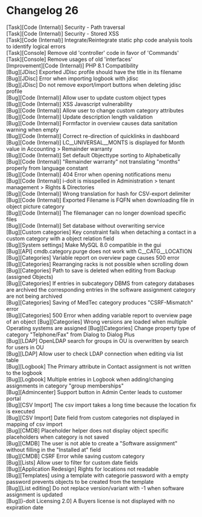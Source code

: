 # Changelog 26

[Task][Code (Internal)]        Security - Path traversal<br>
[Task][Code (Internal)]        Security - Stored XSS<br>
[Task][Code (Internal)]        Integrate/Reintegrate static php code analysis tools to identify logical errors<br>
[Task][Console]                Remove old 'controller' code in favor of 'Commands'<br>
[Task][Console]                Remove usages of old 'interfaces'<br>
[Improvement][Code (Internal)] PHP 8.1 Compatibility<br>
[Bug][JDisc]                   Exported JDisc profile should have the title in its filename<br>
[Bug][JDisc]                   Error when importing logbook with jdisc<br>
[Bug][JDisc]                   Do not remove export/import buttons when deleting jdisc profile<br>
[Bug][Code (Internal)]         Allow user to update custom object types<br>
[Bug][Code (Internal)]         XSS Javascript vulnerability<br>
[Bug][Code (Internal)]         Allow user to change custom category attributes<br>
[Bug][Code (Internal)]         Update description length validation<br>
[Bug][Code (Internal)]         Formfactor in overview causes data sanitation warning when empty<br>
[Bug][Code (Internal)]         Correct re-direction of quicklinks in dashboard<br>
[Bug][Code (Internal)]         LC__UNIVERSAL__MONTS is displayed for Month value in Accounting > Remainder warranty<br>
[Bug][Code (Internal)]         Set default Objecttype sorting to Alphabetically<br>
[Bug][Code (Internal)]         "Remainder warranty" not translating "months" properly from language constant<br>
[Bug][Code (Internal)]         404 Error when opening notifications menu<br>
[Bug][Code (Internal)]         i-doit is misspelled in Administration > tenant management > Rights & Directories<br>
[Bug][Code (Internal)]         Wrong translation for hash for CSV-export delimiter<br>
[Bug][Code (Internal)]         Exported Filename is FQFN when downloading file in object picture category<br>
[Bug][Code (Internal)]         The filemanager can no longer download specific files<br>
[Bug][Code (Internal)]         Set database without overwriting service<br>
[Bug][Custom categories]       Key constraint fails when detaching a contact in a custom category with a object relation field<br>
[Bug][System settings]         Make MySQL 8.0 compatible in the gui<br>
[Bug][API]                     cmdb.category.purge does not work with C__CATG__LOCATION<br>
[Bug][Categories]              Variable report on overview page causes 500 error<br>
[Bug][Categories]              Rearranging racks is not possible when scrolling down<br>
[Bug][Categories]              Path to save is deleted when editing from Backup (assigned Objects)<br>
[Bug][Categories]              If entries in subcategory DBMS from category databases are archived the corresponding entries in the software assignment category are not being archived<br>
[Bug][Categories]              Saving of MedTec category produces "CSRF-Mismatch" error<br>
[Bug][Categories]              500 Error when adding variable report to overview page of an object
[Bug][Categories]              Wrong versions are loaded when multiple Operating systems are assigned
[Bug][Categories]              Change property type of category "Telphone/Fax" from Dialog to Dialog Plus<br>
[Bug][LDAP]                    OpenLDAP search for groups in OU is overwritten by search for users in OU<br>
[Bug][LDAP]                    Allow user to check LDAP connection when editing via list table<br>
[Bug][Logbook]                 The Primary attribute in Contact assignment is not written to the logbook<br>
[Bug][Logbook]                 Multiple entries in Logbook when adding/changing assignments in category "group memberships"<br>
[Bug][Admincenter]             Support button in Admin Center leads to customer portal<br>
[Bug][CSV Import]              The csv import takes a long time because the location fix is executed<br>
[Bug][CSV Import]              Date field from custom categories not displayed in mapping of csv import<br>
[Bug][CMDB]                    Placeholder helper does not display object specific placeholders when category is not saved<br>
[Bug][CMDB]                    The user is not able to create a "Software assignment" without filling in the "Installed at" field<br>
[Bug][CMDB]                    CSRF Error while saving custom category<br>
[Bug][Lists]                   Allow user to filter for custom date fields<br>
[Bug][Application Redesign]    Rights for locations not readable<br>
[Bug][Templates]               using a template with categorie password with a empty password prevents objects to be created from the template<br>
[Bug][List editing]            Do not replace version/variant with -1 when software assignment is updated<br>
[Bug][i-doit Licensing 2.0]    A Buyers license is not displayed with no expiration date<br>
